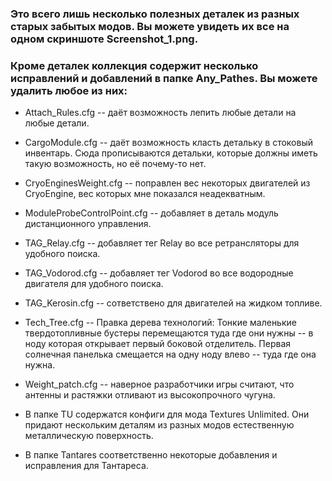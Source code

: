 ### Это всего лишь несколько полезных деталек из разных старых забытых модов. Вы можете увидеть их все на одном скриншоте Screenshot_1.png.
### Кроме деталек коллекция содержит несколько исправлений и добавлений в папке Any_Pathes. Вы можете удалить любое из них:

- Attach_Rules.cfg -- даёт возможность лепить любые детали на любые детали.

- CargoModule.cfg -- даёт возможность класть детальку в стоковый инвентарь. Сюда прописываются детальки, которые должны иметь такую возможность, но её почему-то нет.

- CryoEnginesWeight.cfg -- поправлен вес некоторых двигателей из CryoEngine, вес которых мне показался неадекватным.

- ModuleProbeControlPoint.cfg -- добавляет в деталь модуль дистанционного управления.

- TAG_Relay.cfg -- добавляет тег Relay во все ретрансляторы для удобного поиска.

- TAG_Vodorod.cfg -- добавляет тег Vodorod во все водородные двигателя для удобного поиска.

- TAG_Kerosin.cfg -- сответствено для двигателей на жидком топливе.

- Tech_Tree.cfg -- Правка дерева технологий:
Тонкие маленькие твердотопливные бустеры перемещаются туда где они нужны -- в ноду которая открывает первый боковой отделитель.
Первая солнечная панелька смещается на одну ноду влево -- туда где она нужна.

- Weight_patch.cfg -- наверное разработчики игры считают, что антенны и растяжки отливают из высокопрочного чугуна.

- В папке TU содержатся конфиги для мода Textures Unlimited. Они придают нескольким деталям из разных модов естественную металлическую поверхность.

- В папке Tantares соответственно некоторые добавления и исправления для Тантареса.
 
